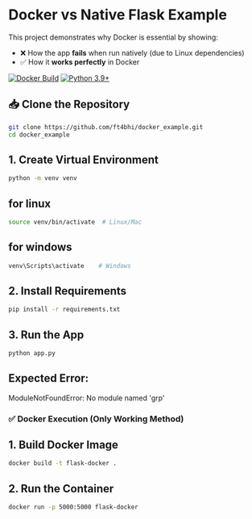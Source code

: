 # Docker vs Native Flask Example

This project demonstrates why Docker is essential by showing:
- ❌ How the app **fails** when run natively (due to Linux dependencies)
- ✅ How it **works perfectly** in Docker

[![Docker Build](https://img.shields.io/badge/Docker-Ready-blue?logo=docker)](https://docs.docker.com/get-docker/)
[![Python 3.9+](https://img.shields.io/badge/Python-3.9+-green?logo=python)](https://www.python.org/downloads/)

## 📥 Clone the Repository
```bash
git clone https://github.com/ft4bhi/docker_example.git
cd docker_example
```

## 1. Create Virtual Environment
```bash
python -m venv venv
```
## for linux
```bash
source venv/bin/activate  # Linux/Mac
```
## for windows
```bash
venv\Scripts\activate    # Windows
```

## 2. Install Requirements
```bash
pip install -r requirements.txt
```
## 3. Run the App 
```bash
python app.py
```
## Expected Error:
ModuleNotFoundError: No module named 'grp'

### ✅ Docker Execution (Only Working Method)

## 1. Build Docker Image
```bash
docker build -t flask-docker .
```
## 2. Run the Container
```bash
docker run -p 5000:5000 flask-docker
```
